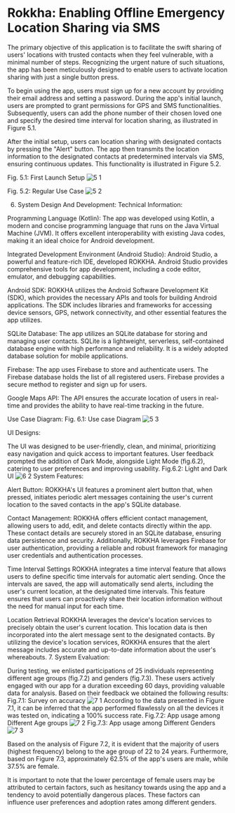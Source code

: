 # Rokkha: Enabling Offline Emergency Location Sharing via SMS
The primary objective of this application is to facilitate the swift sharing of users' locations with trusted contacts when they feel vulnerable, with a minimal number of steps. Recognizing the urgent nature of such situations, the app has been meticulously designed to enable users to activate location sharing with just a single button press.

To begin using the app, users must sign up for a new account by providing their email address and setting a password. During the app's initial launch, users are prompted to grant permissions for GPS and SMS functionalities. Subsequently, users can add the phone number of their chosen loved one and specify the desired time interval for location sharing, as illustrated in Figure 5.1.

After the initial setup, users can location sharing with designated contacts by pressing the "Alert" button. The app then transmits the location information to the designated contacts at predetermined intervals via SMS, ensuring continuous updates. This functionality is illustrated in Figure 5.2.



Fig. 5.1: First Launch Setup
![5 1](https://github.com/SumitKar01/rokkha/assets/62619778/96548f1f-8375-49b4-bb9b-3373d29fc40f)

Fig. 5.2: Regular Use Case
![5 2](https://github.com/SumitKar01/rokkha/assets/62619778/d10fba7b-6ed1-4467-9e7c-6e638362343b)

6. System Design And Development:
Technical Information:

Programming Language (Kotlin): The app was developed using Kotlin, a modern and concise programming language that runs on the Java Virtual Machine (JVM). It offers excellent interoperability with existing Java codes, making it an ideal choice for Android development.

Integrated Development Environment (Android Studio): Android Studio, a powerful and feature-rich IDE, developed ROKKHA. Android Studio provides comprehensive tools for app development, including a code editor, emulator, and debugging capabilities.

Android SDK: ROKKHA utilizes the Android Software Development Kit (SDK), which provides the necessary APIs and tools for building Android applications. The SDK includes libraries and frameworks for accessing device sensors, GPS, network connectivity, and other essential features the app utilizes.

 SQLite Database: The app utilizes an SQLite database for storing and managing user contacts. SQLite is a lightweight, serverless, self-contained database engine with high performance and reliability. It is a widely adopted database solution for mobile applications.

Firebase: The app uses Firebase to store and authenticate users. The Firebase database holds the list of all registered users. Firebase provides a secure method to register and sign up for users.

Google Maps API: The API ensures the accurate location of users in real-time and provides the ability to have real-time tracking in the future.

Use Case Diagram:
Fig. 6.1: Use case Diagram
![5 3](https://github.com/SumitKar01/rokkha/assets/62619778/00b9c2c1-15f9-4101-bf20-21501cc6e25c)

UI Designs:

The UI was designed to be user-friendly, clean, and minimal, prioritizing easy navigation and quick access to important features. User feedback prompted the addition of Dark Mode, alongside Light Mode (fig.6.2), catering to user preferences and improving usability.
Fig.6.2: Light and Dark UI
![6 2](https://github.com/SumitKar01/rokkha/assets/62619778/69afe162-3763-4b99-89cd-7fd612a61c7c)
System Features: 

Alert Button: ROKKHA's UI features a prominent alert button that, when pressed, initiates periodic alert messages containing the user's current location to the saved contacts in the app's SQLite database.

Contact Management: ROKKHA offers efficient contact management, allowing users to add, edit, and delete contacts directly within the app. These contact details are securely stored in an SQLite database, ensuring data persistence and security. Additionally, ROKKHA leverages Firebase for user authentication, providing a reliable and robust framework for managing user credentials and authentication processes.

Time Interval Settings
ROKKHA integrates a time interval feature that allows users to define specific time intervals for automatic alert sending. Once the intervals are saved, the app will automatically send alerts, including the user's current location, at the designated time intervals. This feature ensures that users can proactively share their location information without the need for manual input for each time.

Location Retrieval
ROKKHA leverages the device's location services to precisely obtain the user's current location. This location data is then incorporated into the alert message sent to the designated contacts. By utilizing the device's location services, ROKKHA ensures that the alert message includes accurate and up-to-date information about the user's whereabouts.
7. System Evaluation:

During testing, we enlisted participations of 25 individuals representing different age groups (fig.7.2) and genders (fig.7.3). These users actively engaged with our app for a duration exceeding 60 days, providing valuable data for analysis. Based on their feedback we obtained the following results:
Fig.7.1: Survey on accuracy
![7 1](https://github.com/SumitKar01/rokkha/assets/62619778/a398d010-29db-434a-8ef7-d5e11ec2982d)
According to the data presented in Figure 7.1, it can be inferred that the app performed flawlessly on all the devices it was tested on, indicating a 100% success rate.
 Fig.7.2: App usage among Different Age groups
 ![7 2](https://github.com/SumitKar01/rokkha/assets/62619778/c8833b2d-bee2-476a-91d8-15ac98979e2e)
Fig.7.3: App usage among Different Genders
![7 3](https://github.com/SumitKar01/rokkha/assets/62619778/940f7d2c-3d22-4fd3-87ab-ae065a5b5771)

Based on the analysis of Figure 7.2, it is evident that the majority of users (highest frequency) belong to the age group of 22 to 24 years. Furthermore, based on Figure 7.3, approximately 62.5% of the app's users are male, while 37.5% are female. 

It is important to note that the lower percentage of female users may be attributed to certain factors, such as hesitancy towards using the app and a tendency to avoid potentially dangerous places. These factors can influence user preferences and adoption rates among different genders.


